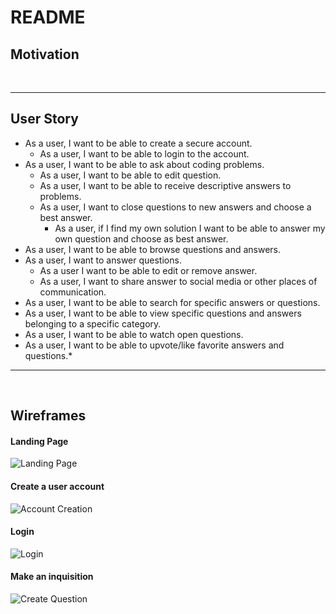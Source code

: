 # README

## **Motivation**
<br />

***


## **User Story**
- As a user, I want to be able to create a secure account.
  - As a user, I want to be able to login to the account.
- As a user, I want to be able to ask about coding problems.
  - As a user, I want to be able to edit question.
  - As a user, I want to be able to receive descriptive answers to problems.
  - As a user, I want to close questions to new answers and choose a best answer.
    - As a user, if I find my own solution I want to be able to answer my own question and choose as best answer.
- As a user, I want to be able to browse questions and answers.
- As a user, I want to answer questions.
  - As a user I want to be able to edit or remove answer.
  - As a user, I want to share answer to social media or other places of communication.
- As a user, I want to be able to search for specific answers or questions.
- As a user, I want to be able to view specific questions and answers belonging to a specific category.
- As a user, I want to be able to watch open questions.
- As a user, I want to be able to upvote/like favorite answers and questions.*
***
<br />

## **Wireframes**
#### Landing Page
![Landing Page](https://i.imgur.com/61NQ7gj.png)
#### Create a user account
![Account Creation](https://i.imgur.com/rysWzhC.png)
#### Login
![Login](https://i.imgur.com/khSIACf.png)
#### Make an inquisition
![Create Question](https://i.imgur.com/6kGZoOM.png)
